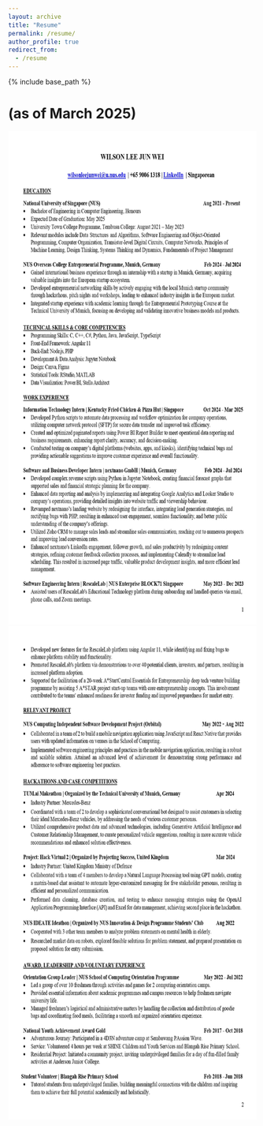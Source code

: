 ```yaml
---
layout: archive
title: "Resume"
permalink: /resume/
author_profile: true
redirect_from:
  - /resume
---
```


{% include base_path %}

# (as of March 2025)

<img src="/images/Wilson_Resume_Mar.jpg" height="1000px" width="800px">
<img src="/images/Wilson_Resume_Feb_2.jpg" height="1000px" width="800px">
